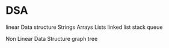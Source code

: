 # DSA

linear Data structure 
Strings
Arrays
Lists
linked list
stack
queue

Non Linear Data Structure
graph 
tree